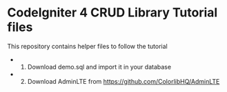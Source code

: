 # CodeIgniter 4 CRUD Library Tutorial files
This repository contains helper files to follow the tutorial

- 1. Download demo.sql and import it in your database
- 2. Download AdminLTE from https://github.com/ColorlibHQ/AdminLTE
